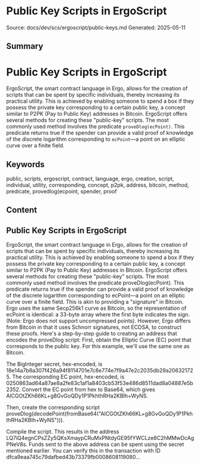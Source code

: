 # Public Key Scripts in ErgoScript
Source: docs/dev/scs/ergoscript/public-keys.md
Generated: 2025-05-11

## Summary
# Public Key Scripts in ErgoScript

ErgoScript, the smart contract language in Ergo, allows for the creation of scripts that can be spent by specific individuals, thereby increasing its practical utility. This is achieved by enabling someone to spend a box if they possess the private key corresponding to a certain public key, a concept similar to P2PK (Pay to Public Key) addresses in Bitcoin. ErgoScript offers several methods for creating these "public-key" scripts. The most commonly used method involves the predicate `proveDlog(ecPoint)`. This predicate returns true if the spender can provide a valid proof of knowledge of the discrete logarithm corresponding to `ecPoint`—a point on an elliptic curve over a finite field.

## Keywords
public, scripts, ergoscript, contract, language, ergo, creation, script, individual, utility, corresponding, concept, p2pk, address, bitcoin, method, predicate, provedlog(ecpoint, spender, proof

## Content
## Public Key Scripts in ErgoScript
ErgoScript, the smart contract language in Ergo, allows for the creation of scripts that can be spent by specific individuals, thereby increasing its practical utility. This is achieved by enabling someone to spend a box if they possess the private key corresponding to a certain public key, a concept similar to P2PK (Pay to Public Key) addresses in Bitcoin.
ErgoScript offers several methods for creating these "public-key" scripts. The most commonly used method involves the predicate proveDlog(ecPoint). This predicate returns true if the spender can provide a valid proof of knowledge of the discrete logarithm corresponding to ecPoint—a point on an elliptic curve over a finite field. This is akin to providing a "signature" in Bitcoin.
Ergo uses the same Secp256k1 curve as Bitcoin, so the representation of ecPoint is identical: a 33-byte array where the first byte indicates the sign. (Note: Ergo does not support uncompressed points). However, Ergo differs from Bitcoin in that it uses Schnorr signatures, not ECDSA, to construct these proofs.
Here's a step-by-step guide to creating an address that encodes the proveDlog script:
First, obtain the Elliptic Curve (EC) point that corresponds to the public key. For this example, we'll use the same one as Bitcoin.

The BigInteger secret, hex-encoded, is 18e14a7b6a307f426a94f8114701e7c8e774e7f9a47e2c2035db29a206321725.
The corresponding EC point, hex-encoded, is 0250863ad64a87ae8a2fe83c1af1a8403cb53f53e486d8511dad8a04887e5b2352.
Convert the EC point from hex to Base64, which gives AlCGOtZKh66KL+g8GvGoQDy1P1PkhthRHa2KBIh+WyNS.



Then, create the corresponding script proveDlog(decodePoint(fromBase64("AlCGOtZKh66KL+g8GvGoQDy1P1PkhthRHa2KBIh+WyNS"))).


Compile the script. This results in the address LQ7iQ4egnCPsZZy5QKsXmaypCRuMxPNtdyGE95fYWCLze8C2hMMwDcAgPNeV8s.
Funds sent to the above address can be spent using the secret mentioned earlier. You can verify this in the transaction with ID dfca9eaa745c79dafbed43b73379fb0008608119080...
